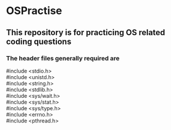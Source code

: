 # OSPractise
## This repository is for practicing OS related coding questions
### The header files generally required are 
#include <stdio.h> <br>
#include <unistd.h> <br>
#include <string.h> <br>
#include <stdlib.h> <br>
#include <sys/wait.h> <br>
#include <sys/stat.h> <br>
#include <sys/type.h> <br>
#include <errno.h> <br>
#include <pthread.h> <br>
